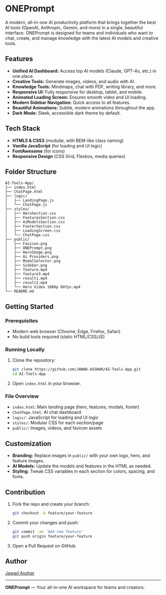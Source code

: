# ONEPrompt

A modern, all-in-one AI productivity platform that brings together the best AI tools (OpenAI, Anthropic, Gemini, and more) in a single, beautiful interface. ONEPrompt is designed for teams and individuals who want to chat, create, and manage knowledge with the latest AI models and creative tools.

## Features

- **Unified AI Dashboard:** Access top AI models (Claude, GPT-4o, etc.) in one place.
- **Creative Tools:** Generate images, videos, and audio with AI.
- **Knowledge Tools:** Mindmaps, chat with PDF, writing library, and more.
- **Responsive UI:** Fully responsive for desktop, tablet, and mobile.
- **Animated Loading Screen:** Ensures smooth video and UI loading.
- **Modern Sidebar Navigation:** Quick access to all features.
- **Beautiful Animations:** Subtle, modern animations throughout the app.
- **Dark Mode:** Sleek, accessible dark theme by default.

## Tech Stack

- **HTML5 & CSS3** (modular, with BEM-like class naming)
- **Vanilla JavaScript** (for loading and UI logic)
- **FontAwesome** (for icons)
- **Responsive Design** (CSS Grid, Flexbox, media queries)

## Folder Structure

```
AI-Tools-App/
├── index.html
├── ChatPage.html
├── logic/
│   ├── LandingPage.js
│   └── ChatPage.js
├── styles/
│   ├── HeroSection.css
│   ├── FeaturesSection.css
│   ├── AiModelsSection.css
│   ├── FooterSection.css
│   ├── LoadingScreen.css
│   └── ChatPage.css
├── public/
│   ├── Favicon.png
│   ├── ONEPrompt.png
│   ├── HeroImage.png
│   ├── Ai Providers.png
│   ├── ModalSelector.png
│   ├── Sidebar.png
│   ├── feature.mp4
│   ├── feature3.mp4
│   ├── result1.mp4
│   ├── result2.mp4
│   └── Hero Video 1080p 60fps.mp4
└── README.md
```

## Getting Started

### Prerequisites
- Modern web browser (Chrome, Edge, Firefox, Safari)
- No build tools required (static HTML/CSS/JS)

### Running Locally
1. Clone the repository:
   ```bash
   git clone https://github.com/JAWAD-ASGHAR/AI-Tools-App.git
   cd AI-Tools-App
   ```
2. Open `index.html` in your browser.

### File Overview
- `index.html`: Main landing page (hero, features, modals, footer)
- `ChatPage.html`: AI chat dashboard
- `logic/`: JavaScript for loading and UI logic
- `styles/`: Modular CSS for each section/page
- `public/`: Images, videos, and favicon assets

## Customization
- **Branding:** Replace images in `public/` with your own logo, hero, and feature images.
- **AI Models:** Update the models and features in the HTML as needed.
- **Styling:** Tweak CSS variables in each section for colors, spacing, and fonts.

## Contribution
1. Fork the repo and create your branch:
   ```bash
   git checkout -b feature/your-feature
   ```
2. Commit your changes and push:
   ```bash
   git commit -am 'Add new feature'
   git push origin feature/your-feature
   ```
3. Open a Pull Request on GitHub.

## Author
[Jawad Asghar](https://github.com/JAWAD-ASGHAR)

---

**ONEPrompt** — Your all-in-one AI workspace for teams and creators.
